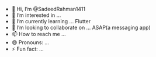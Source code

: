 - 👋 Hi, I’m @SadeedRahman1411
- 👀 I’m interested in ... 
- 🌱 I’m currently learning ... Flutter
- 💞️ I’m looking to collaborate on ... ASAP(a messaging app)
- 📫 How to reach me ...
- 😄 Pronouns: ...
- ⚡ Fun fact: ...

<!---
SadeedRahman1411/SadeedRahman1411 is a ✨ special ✨ repository because its `README.md` (this file) appears on your GitHub profile.
You can click the Preview link to take a look at your changes.
--->
